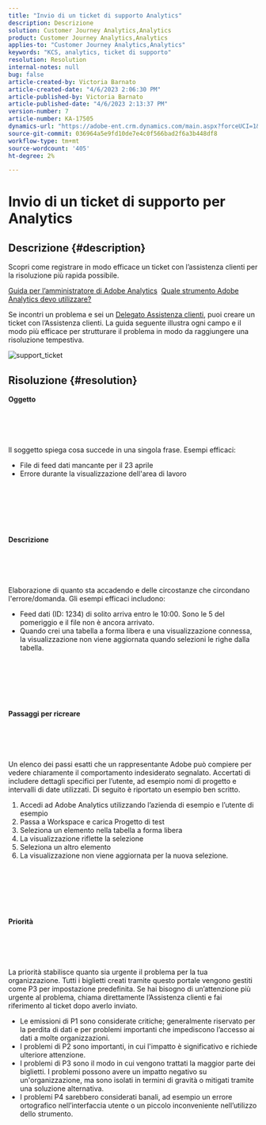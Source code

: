```yaml
---
title: "Invio di un ticket di supporto Analytics"
description: Descrizione
solution: Customer Journey Analytics,Analytics
product: Customer Journey Analytics,Analytics
applies-to: "Customer Journey Analytics,Analytics"
keywords: "KCS, analytics, ticket di supporto"
resolution: Resolution
internal-notes: null
bug: false
article-created-by: Victoria Barnato
article-created-date: "4/6/2023 2:06:30 PM"
article-published-by: Victoria Barnato
article-published-date: "4/6/2023 2:13:37 PM"
version-number: 7
article-number: KA-17505
dynamics-url: "https://adobe-ent.crm.dynamics.com/main.aspx?forceUCI=1&pagetype=entityrecord&etn=knowledgearticle&id=f529d237-84d4-ed11-a7c7-6045bd006295"
source-git-commit: 036964a5e9fd10de7e4c0f566bad2f6a3b448df8
workflow-type: tm+mt
source-wordcount: '405'
ht-degree: 2%

---
```


# Invio di un ticket di supporto per Analytics

## Descrizione {#description}


Scopri come registrare in modo efficace un ticket con l’assistenza clienti per la risoluzione più rapida possibile.

[Guida per l’amministratore di Adobe Analytics](https://experienceleague.adobe.com/docs/analytics/admin/home.html?lang=it)  [Quale strumento Adobe Analytics devo utilizzare?](https://experienceleague.adobe.com/docs/analytics/analyze/admin-overview/which-analytics-tool.html)

Se incontri un problema e sei un [Delegato Assistenza clienti](https://helpx.adobe.com/experience-cloud/supported-users.html), puoi creare un ticket con l’Assistenza clienti. La guida seguente illustra ogni campo e il modo più efficace per strutturare il problema in modo da raggiungere una risoluzione tempestiva.

![support_ticket](https://helpx.adobe.com/content/dam/help/en/analytics/kb/submitting-an-analytics-support-ticket/jcr:content/main-pars/image/support_ticket.png "support_ticket")


## Risoluzione {#resolution}

<b>Oggetto</b><br><br><br><br> <br><br>
Il soggetto spiega cosa succede in una singola frase. Esempi efficaci:

- File di feed dati mancante per il 23 aprile
- Errore durante la visualizzazione dell&#39;area di lavoro

<br><br><br><br> <br><br><b>Descrizione</b><br><br><br><br> <br><br>
Elaborazione di quanto sta accadendo e delle circostanze che circondano l&#39;errore/domanda. Gli esempi efficaci includono:

- Feed dati (ID: 1234) di solito arriva entro le 10:00. Sono le 5 del pomeriggio e il file non è ancora arrivato.
- Quando crei una tabella a forma libera e una visualizzazione connessa, la visualizzazione non viene aggiornata quando selezioni le righe dalla tabella.

<br><br><br><br> <br><br><b>Passaggi per ricreare</b><br><br><br><br> <br><br>
Un elenco dei passi esatti che un rappresentante Adobe può compiere per vedere chiaramente il comportamento indesiderato segnalato. Accertati di includere dettagli specifici per l’utente, ad esempio nomi di progetto e intervalli di date utilizzati. Di seguito è riportato un esempio ben scritto.

1. Accedi ad Adobe Analytics utilizzando l’azienda di esempio e l’utente di esempio
2. Passa a Workspace e carica Progetto di test
3. Seleziona un elemento nella tabella a forma libera
4. La visualizzazione riflette la selezione
5. Seleziona un altro elemento
6. La visualizzazione non viene aggiornata per la nuova selezione.

<br><br><br><br> <br><br><b>Priorità</b><br><br><br><br> <br><br>
La priorità stabilisce quanto sia urgente il problema per la tua organizzazione. Tutti i biglietti creati tramite questo portale vengono gestiti come P3 per impostazione predefinita. Se hai bisogno di un’attenzione più urgente al problema, chiama direttamente l’Assistenza clienti e fai riferimento al ticket dopo averlo inviato.

- Le emissioni di P1 sono considerate critiche; generalmente riservato per la perdita di dati e per problemi importanti che impediscono l’accesso ai dati a molte organizzazioni.
- I problemi di P2 sono importanti, in cui l&#39;impatto è significativo e richiede ulteriore attenzione.
- I problemi di P3 sono il modo in cui vengono trattati la maggior parte dei biglietti. I problemi possono avere un impatto negativo su un&#39;organizzazione, ma sono isolati in termini di gravità o mitigati tramite una soluzione alternativa.
- I problemi P4 sarebbero considerati banali, ad esempio un errore ortografico nell’interfaccia utente o un piccolo inconveniente nell’utilizzo dello strumento.

<br><br><br><br> 